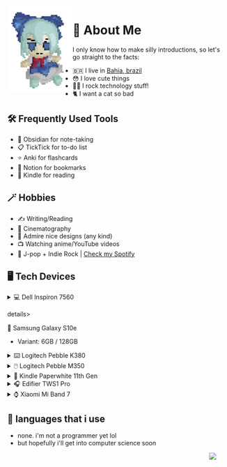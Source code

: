  <img align="left" width="150" src="https://github.com/felipe-juan/felipe-juan/blob/main/assets/fumo%20pixels.gif">

# 💾 About Me
I only know how to make silly introductions, so let's go straight to the facts:
* 🇧🇷 I live in [Bahia, brazil](https://pt.wikipedia.org/wiki/Bahia)
* 😳 I love cute things
* 👨‍💻 I rock technology stuff!
* 🐈 I want a cat so bad


## 🛠️ Frequently Used Tools
- 📝 Obsidian for note-taking
- 📋 TickTick for to-do list
- ⭐ Anki for flashcards
- 🔖 Notion for bookmarks
- 📖 Kindle for reading

## 🪄 Hobbies
* ✍ Writing/Reading
* 🎥 Cinematography
* 🎨 Admire nice designs (any kind)
* 📺 Watching anime/YouTube videos
* 🎵 J-pop + Indie Rock | [Check my Spotify](https://open.spotify.com/user/jawj49qinebgdkt15jgo6lz6c)

## 🖥️ Tech Devices
<details>
ㅤ<summary>💻 Dell Inspiron 7560</summary>
 
* **CPU:** Intel Core i5-7200U
* **GPU:** Nvidia GeForce 940MX 4GB
* **RAM:** 16gb DDR4 (2x 8GB 2133mHz)
* **Display:** 15,6" / 1080p / IPS
* **OS:** Windows 11 Enterprise + Arch linux (GNOME)
</details>

details>
ㅤ<summary>📱 Samsung Galaxy S10e</summary>

* Variant: 6GB / 128GB
</details>

<details>
ㅤ<summary>⌨️ Logitech Pebble K380</summary>
</details>

<details>
ㅤ<summary>🖱️ Logitech Pebble M350</summary>
</details>

<details>
ㅤ<summary>📕 Kindle Paperwhite 11th Gen</summary>
</details>

<details>
ㅤ<summary>🎧 Edifier TWS1 Pro</summary></summary>
</details>

<details>
ㅤ<summary>⌚ Xiaomi Mi Band 7</summary>
</details>

## 🤌 languages that i use
* none. i'm not a programmer yet lol
* but hopefully i'll get into computer science soon
 <img align="right" width="40" src="https://upload.wikimedia.org/wikipedia/en/f/fd/Pusheen_the_Cat.png">

